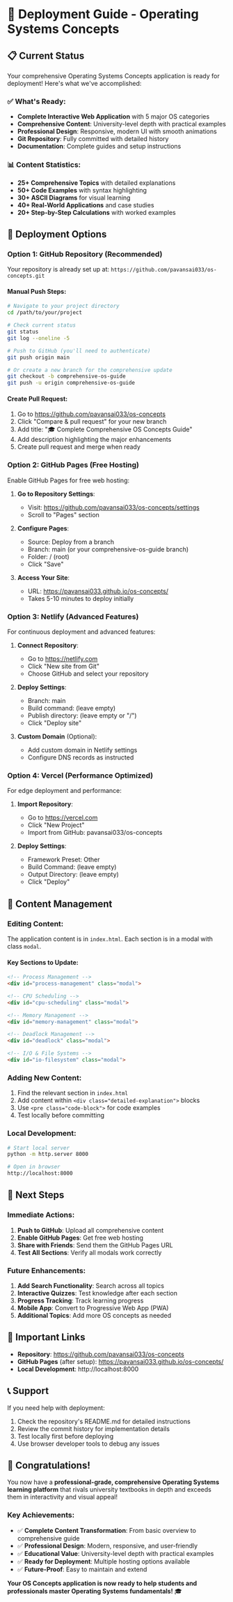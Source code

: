 # 🚀 Deployment Guide - Operating Systems Concepts

## 📋 Current Status
Your comprehensive Operating Systems Concepts application is ready for deployment! Here's what we've accomplished:

### ✅ What's Ready:
- **Complete Interactive Web Application** with 5 major OS categories
- **Comprehensive Content**: University-level depth with practical examples
- **Professional Design**: Responsive, modern UI with smooth animations
- **Git Repository**: Fully committed with detailed history
- **Documentation**: Complete guides and setup instructions

### 📊 Content Statistics:
- **25+ Comprehensive Topics** with detailed explanations
- **50+ Code Examples** with syntax highlighting
- **30+ ASCII Diagrams** for visual learning
- **40+ Real-World Applications** and case studies
- **20+ Step-by-Step Calculations** with worked examples

## 🔧 Deployment Options

### Option 1: GitHub Repository (Recommended)
Your repository is already set up at: `https://github.com/pavansai033/os-concepts.git`

#### Manual Push Steps:
```bash
# Navigate to your project directory
cd /path/to/your/project

# Check current status
git status
git log --oneline -5

# Push to GitHub (you'll need to authenticate)
git push origin main

# Or create a new branch for the comprehensive update
git checkout -b comprehensive-os-guide
git push -u origin comprehensive-os-guide
```

#### Create Pull Request:
1. Go to https://github.com/pavansai033/os-concepts
2. Click "Compare & pull request" for your new branch
3. Add title: "🎓 Complete Comprehensive OS Concepts Guide"
4. Add description highlighting the major enhancements
5. Create pull request and merge when ready

### Option 2: GitHub Pages (Free Hosting)
Enable GitHub Pages for free web hosting:

1. **Go to Repository Settings**:
   - Visit: https://github.com/pavansai033/os-concepts/settings
   - Scroll to "Pages" section

2. **Configure Pages**:
   - Source: Deploy from a branch
   - Branch: main (or your comprehensive-os-guide branch)
   - Folder: / (root)
   - Click "Save"

3. **Access Your Site**:
   - URL: https://pavansai033.github.io/os-concepts/
   - Takes 5-10 minutes to deploy initially

### Option 3: Netlify (Advanced Features)
For continuous deployment and advanced features:

1. **Connect Repository**:
   - Go to https://netlify.com
   - Click "New site from Git"
   - Choose GitHub and select your repository

2. **Deploy Settings**:
   - Branch: main
   - Build command: (leave empty)
   - Publish directory: (leave empty or "/")
   - Click "Deploy site"

3. **Custom Domain** (Optional):
   - Add custom domain in Netlify settings
   - Configure DNS records as instructed

### Option 4: Vercel (Performance Optimized)
For edge deployment and performance:

1. **Import Repository**:
   - Go to https://vercel.com
   - Click "New Project"
   - Import from GitHub: pavansai033/os-concepts

2. **Deploy Settings**:
   - Framework Preset: Other
   - Build Command: (leave empty)
   - Output Directory: (leave empty)
   - Click "Deploy"

## 📝 Content Management

### Editing Content:
The application content is in `index.html`. Each section is in a modal with class `modal`.

#### Key Sections to Update:
```html
<!-- Process Management -->
<div id="process-management" class="modal">

<!-- CPU Scheduling -->
<div id="cpu-scheduling" class="modal">

<!-- Memory Management -->
<div id="memory-management" class="modal">

<!-- Deadlock Management -->
<div id="deadlock" class="modal">

<!-- I/O & File Systems -->
<div id="io-filesystem" class="modal">
```

### Adding New Content:
1. Find the relevant section in `index.html`
2. Add content within `<div class="detailed-explanation">` blocks
3. Use `<pre class="code-block">` for code examples
4. Test locally before committing

### Local Development:
```bash
# Start local server
python -m http.server 8000

# Open in browser
http://localhost:8000
```

## 🎯 Next Steps

### Immediate Actions:
1. **Push to GitHub**: Upload all comprehensive content
2. **Enable GitHub Pages**: Get free web hosting
3. **Share with Friends**: Send them the GitHub Pages URL
4. **Test All Sections**: Verify all modals work correctly

### Future Enhancements:
1. **Add Search Functionality**: Search across all topics
2. **Interactive Quizzes**: Test knowledge after each section
3. **Progress Tracking**: Track learning progress
4. **Mobile App**: Convert to Progressive Web App (PWA)
5. **Additional Topics**: Add more OS concepts as needed

## 🔗 Important Links

- **Repository**: https://github.com/pavansai033/os-concepts
- **GitHub Pages** (after setup): https://pavansai033.github.io/os-concepts/
- **Local Development**: http://localhost:8000

## 📞 Support

If you need help with deployment:
1. Check the repository's README.md for detailed instructions
2. Review the commit history for implementation details
3. Test locally first before deploying
4. Use browser developer tools to debug any issues

## 🎉 Congratulations!

You now have a **professional-grade, comprehensive Operating Systems learning platform** that rivals university textbooks in depth and exceeds them in interactivity and visual appeal!

### Key Achievements:
- ✅ **Complete Content Transformation**: From basic overview to comprehensive guide
- ✅ **Professional Design**: Modern, responsive, and user-friendly
- ✅ **Educational Value**: University-level depth with practical examples
- ✅ **Ready for Deployment**: Multiple hosting options available
- ✅ **Future-Proof**: Easy to maintain and extend

**Your OS Concepts application is now ready to help students and professionals master Operating Systems fundamentals!** 🎓